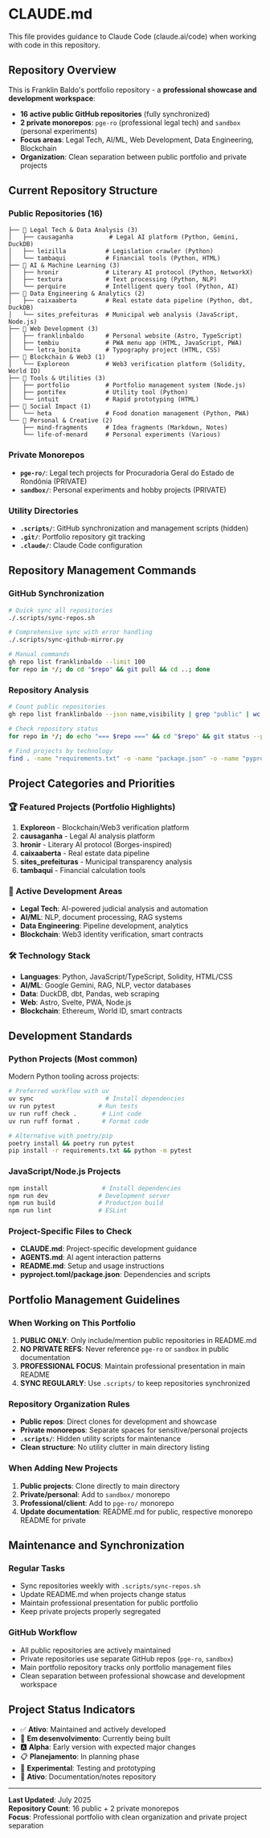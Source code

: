 # CLAUDE.md

This file provides guidance to Claude Code (claude.ai/code) when working with code in this repository.

## Repository Overview

This is Franklin Baldo's portfolio repository - a **professional showcase and development workspace**:
- **16 active public GitHub repositories** (fully synchronized)
- **2 private monorepos**: `pge-ro` (professional legal tech) and `sandbox` (personal experiments)
- **Focus areas**: Legal Tech, AI/ML, Web Development, Data Engineering, Blockchain
- **Organization**: Clean separation between public portfolio and private projects

## Current Repository Structure

### **Public Repositories (16)**
```
├── 📁 Legal Tech & Data Analysis (3)
│   ├── causaganha          # Legal AI platform (Python, Gemini, DuckDB)
│   ├── leizilla           # Legislation crawler (Python)
│   └── tambaqui           # Financial tools (Python, HTML)
├── 📁 AI & Machine Learning (3)  
│   ├── hronir             # Literary AI protocol (Python, NetworkX)
│   ├── textura            # Text processing (Python, NLP)
│   └── perquire           # Intelligent query tool (Python, AI)
├── 📁 Data Engineering & Analytics (2)
│   ├── caixaaberta        # Real estate data pipeline (Python, dbt, DuckDB)
│   └── sites_prefeituras  # Municipal web analysis (JavaScript, Node.js)
├── 📁 Web Development (3)
│   ├── franklinbaldo      # Personal website (Astro, TypeScript)
│   ├── tembiu             # PWA menu app (HTML, JavaScript, PWA)
│   └── letra_bonita       # Typography project (HTML, CSS)
├── 📁 Blockchain & Web3 (1)
│   └── Exploreon          # Web3 verification platform (Solidity, World ID)
├── 📁 Tools & Utilities (3)
│   ├── portfolio          # Portfolio management system (Node.js)
│   ├── pontifex           # Utility tool (Python)
│   └── intuit             # Rapid prototyping (HTML)
├── 📁 Social Impact (1)
│   └── heta               # Food donation management (Python, PWA)
└── 📁 Personal & Creative (2)
    ├── mind-fragments     # Idea fragments (Markdown, Notes)
    └── life-of-menard     # Personal experiments (Various)
```

### **Private Monorepos** 
- **`pge-ro/`**: Legal tech projects for Procuradoria Geral do Estado de Rondônia (PRIVATE)
- **`sandbox/`**: Personal experiments and hobby projects (PRIVATE)

### **Utility Directories**
- **`.scripts/`**: GitHub synchronization and management scripts (hidden)
- **`.git/`**: Portfolio repository git tracking
- **`.claude/`**: Claude Code configuration

## Repository Management Commands

### GitHub Synchronization
```bash
# Quick sync all repositories
./.scripts/sync-repos.sh

# Comprehensive sync with error handling
./.scripts/sync-github-mirror.py

# Manual commands
gh repo list franklinbaldo --limit 100
for repo in */; do cd "$repo" && git pull && cd ..; done
```

### Repository Analysis
```bash
# Count public repositories
gh repo list franklinbaldo --json name,visibility | grep "public" | wc -l

# Check repository status
for repo in */; do echo "=== $repo ===" && cd "$repo" && git status --porcelain && cd ..; done

# Find projects by technology
find . -name "requirements.txt" -o -name "package.json" -o -name "pyproject.toml" | head -20
```

## Project Categories and Priorities

### **🏆 Featured Projects (Portfolio Highlights)**
1. **Exploreon** - Blockchain/Web3 verification platform
2. **causaganha** - Legal AI analysis platform  
3. **hronir** - Literary AI protocol (Borges-inspired)
4. **caixaaberta** - Real estate data pipeline
5. **sites_prefeituras** - Municipal transparency analysis
6. **tambaqui** - Financial calculation tools

### **🚀 Active Development Areas**
- **Legal Tech**: AI-powered judicial analysis and automation
- **AI/ML**: NLP, document processing, RAG systems
- **Data Engineering**: Pipeline development, analytics
- **Blockchain**: Web3 identity verification, smart contracts

### **🛠 Technology Stack**
- **Languages**: Python, JavaScript/TypeScript, Solidity, HTML/CSS
- **AI/ML**: Google Gemini, RAG, NLP, vector databases
- **Data**: DuckDB, dbt, Pandas, web scraping
- **Web**: Astro, Svelte, PWA, Node.js
- **Blockchain**: Ethereum, World ID, smart contracts

## Development Standards

### **Python Projects** (Most common)
Modern Python tooling across projects:
```bash
# Preferred workflow with uv
uv sync                    # Install dependencies  
uv run pytest            # Run tests
uv run ruff check .       # Lint code
uv run ruff format .      # Format code

# Alternative with poetry/pip
poetry install && poetry run pytest
pip install -r requirements.txt && python -m pytest
```

### **JavaScript/Node.js Projects**
```bash
npm install               # Install dependencies
npm run dev              # Development server
npm run build            # Production build
npm run lint             # ESLint
```

### **Project-Specific Files to Check**
- **CLAUDE.md**: Project-specific development guidance
- **AGENTS.md**: AI agent interaction patterns  
- **README.md**: Setup and usage instructions
- **pyproject.toml/package.json**: Dependencies and scripts

## Portfolio Management Guidelines

### **When Working on This Portfolio**
1. **PUBLIC ONLY**: Only include/mention public repositories in README.md
2. **NO PRIVATE REFS**: Never reference `pge-ro` or `sandbox` in public documentation
3. **PROFESSIONAL FOCUS**: Maintain professional presentation in main README
4. **SYNC REGULARLY**: Use `.scripts/` to keep repositories synchronized

### **Repository Organization Rules**
- **Public repos**: Direct clones for development and showcase
- **Private monorepos**: Separate spaces for sensitive/personal projects  
- **`.scripts/`**: Hidden utility scripts for maintenance
- **Clean structure**: No utility clutter in main directory listing

### **When Adding New Projects**
1. **Public projects**: Clone directly to main directory
2. **Private/personal**: Add to `sandbox/` monorepo
3. **Professional/client**: Add to `pge-ro/` monorepo  
4. **Update documentation**: README.md for public, respective monorepo README for private

## Maintenance and Synchronization

### **Regular Tasks**
- Sync repositories weekly with `.scripts/sync-repos.sh`
- Update README.md when projects change status
- Maintain professional presentation for public portfolio
- Keep private projects properly segregated

### **GitHub Workflow**
- All public repositories are actively maintained
- Private repositories use separate GitHub repos (`pge-ro`, `sandbox`)
- Main portfolio repository tracks only portfolio management files
- Clean separation between professional showcase and development workspace

## Project Status Indicators
- ✅ **Ativo**: Maintained and actively developed
- 🚧 **Em desenvolvimento**: Currently being built
- 🅰️ **Alpha**: Early version with expected major changes
- 📋 **Planejamento**: In planning phase
- 🧪 **Experimental**: Testing and prototyping
- 📝 **Ativo**: Documentation/notes repository

---

**Last Updated**: July 2025  
**Repository Count**: 16 public + 2 private monorepos  
**Focus**: Professional portfolio with clean organization and private project separation